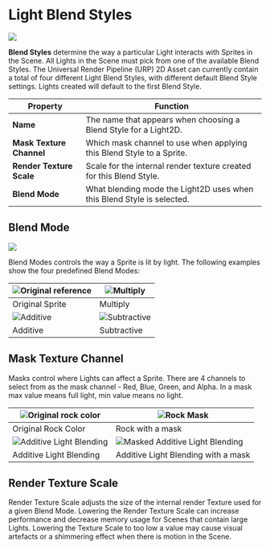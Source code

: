 # Light Blend Styles

![](Images/2D/image_38.png)

**Blend Styles** determine the way a particular Light interacts with Sprites in the Scene. All Lights in the Scene must pick from one of the available Blend Styles. The Universal Render Pipeline (URP) 2D Asset can currently contain a total of four different Light Blend Styles, with different default Blend Style settings. Lights created will default to the first Blend Style.

| **Property**             | **Function**                                                 |
| ------------------------ | ------------------------------------------------------------ |
| **Name**                 | The name that appears when choosing a Blend Style for a Light2D. |
| **Mask Texture Channel** | Which mask channel to use when applying this Blend Style to a Sprite. |
| **Render Texture Scale** | Scale for the internal render texture created for this Blend Style. |
| **Blend Mode**           | What blending mode the Light2D uses when this Blend Style is selected. |



## Blend Mode

![](Images/2D/image_39.png)

Blend Modes controls the way a Sprite is lit by light. The following examples show the four predefined Blend Modes:

| ![Original reference](Images/2D/image_40.png) | ![Multiply](Images/2D/image_41.png)    |
| ------------------------------------------ | ----------------------------------- |
| Original Sprite                            | Multiply                            |
| ![Additive](Images/2D/image_42.png)           | ![Subtractive](Images/2D/image_43.png) |
| Additive                                   | Subtractive                         |



## Mask Texture Channel

Masks control where Lights can affect a Sprite. There are 4 channels to select from as the mask channel - Red, Blue, Green, and Alpha. In a mask max value means full light, min value means no light.

| ![Original rock color](Images/2D/image_45.png)     | ![Rock Mask](Images/2D/image_46.png)                      |
| ----------------------------------------------- | ------------------------------------------------------ |
| Original Rock Color                             | Rock with a mask                                       |
| ![Additive Light Blending](Images/2D/image_47.png) | ![Masked Additive Light Blending](Images/2D/image_48.png) |
| Additive Light Blending                         | Additive Light Blending with a mask                    |



## Render Texture Scale

Render Texture Scale adjusts the size of the internal render Texture used for a given Blend Mode. Lowering the Render Texture Scale can increase performance and decrease memory usage for Scenes that contain large Lights. Lowering the Texture Scale to too low a value may cause visual artefacts or a shimmering effect when there is motion in the Scene.
